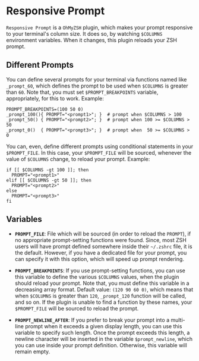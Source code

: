 # Responsive Prompt

`Responsive Prompt` is a `OhMyZSH` plugin, which makes your prompt
responsive to your terminal's column size. It does so, by watching
`$COLUMNS` environment variables. When it changes, this plugin reloads
your ZSH prompt.

## Different Prompts

You can define several prompts for your terminal via functions named
like `_prompt_60`, which defines the prompt to be used when `$COLUMNS`
is greater than `60`. Note that, you must set `$PROMPT_BREAKPOINTS`
variable, appropriately, for this to work. Example:

    PROMPT_BREAKPOINTS=(100 50 0)
    _prompt_100(){ PROMPT="<prompt1>"; }  # prompt when $COLUMNS > 100
    _prompt_50() { PROMPT="<prompt2>"; }  # prompt when 100 >= $COLUMNS > 50
    _prompt_0()  { PROMPT="<prompt3>"; }  # prompt when  50 >= $COLUMNS > 0

You can, even, define different prompts using conditional statements in
your `$PROMPT_FILE`. In this case, your `$PROMPT_FILE` will be sourced,
whenever the value of `$COLUMNS` change, to reload your prompt. Example:

    if [[ $COLUMNS -gt 100 ]]; then
      PROMPT="<prompt1>"
    elif [[ $COLUMNS -gt 50 ]]; then
      PROMPT="<prompt2>"
    else
      PROMPT="<prompt3>"
    fi

## Variables

- **`PROMPT_FILE`**: File which will be sourced (in order to reload the
  `PROMPT`), if no appropriate prompt-setting functions were found.
  Since, most ZSH users will have prompt defined somewhere inside their
  `~/.zshrc` file, it is the default. However, if you have a dedicated
  file for your prompt, you can specify it with this option, which will
  speed up prompt rendering.

- **`PROMPT_BREAKPOINTS`**: If you use prompt-setting functions, you can
  use this variable to define the various `$COLUMNS` values, when the
  plugin should reload your prompt. Note that, you must define this
  variable in a decreasing array format. Default value: `(120 90 60 0)`,
  which means that when `$COLUMNS` is greater than `120`, `_prompt_120`
  function will be called, and so on. If the plugin is unable to find
  a function by these names, your `$PROMPT_FILE` will be sourced to
  reload the prompt.


- **`PROMPT_NEWLINE_AFTER`**: If you prefer to break your prompt into
  a multi-line prompt when it exceeds a given display length, you can
  use this variable to specify such length. Once the prompt exceeds this
  length, a newline character will be inserted in the variable
  `$prompt_newline`, which you can use inside your prompt definition.
  Otherwise, this variable will remain empty.
